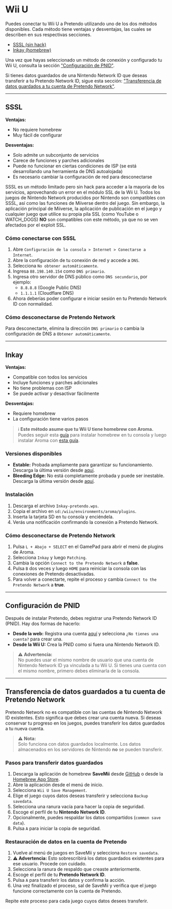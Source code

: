 # Wii U

Puedes conectar tu Wii U a Pretendo utilizando uno de los dos métodos disponibles. Cada método tiene ventajas y desventajas, las cuales se describen en sus respectivas secciones.

- [SSSL (sin hack)](#sssl)
- [Inkay (homebrew)](#inkay)

Una vez que hayas seleccionado un método de conexión y configurado tu Wii U, consulta la sección ["Configuración de PNID"](#pnid-setup).

Si tienes datos guardados de una Nintendo Network ID que deseas transferir a tu Pretendo Network ID, sigue esta sección: ["Transferencia de datos guardados a tu cuenta de Pretendo Network"](#transferring-save-data-to-your-pretendo-network-account).

---

## SSSL  
**Ventajas:**  
- No requiere homebrew  
- Muy fácil de configurar  

**Desventajas:**  
- Solo admite un subconjunto de servicios  
- Carece de funciones y parches adicionales  
- Puede no funcionar en ciertas condiciones de ISP (se está desarrollando una herramienta de DNS autoalojada)  
- Es necesario cambiar la configuración de red para desconectarse  

SSSL es un método limitado pero sin hack para acceder a la mayoría de los servicios, aprovechando un error en el módulo SSL de la Wii U. Todos los juegos de Nintendo Network producidos por Nintendo son compatibles con SSSL, así como las funciones de Miiverse dentro del juego. Sin embargo, la aplicación principal de Miiverse, la aplicación de publicación en el juego y cualquier juego que utilice su propia pila SSL (como YouTube o WATCH_DOGS) **NO** son compatibles con este método, ya que no se ven afectados por el exploit SSL.  

### Cómo conectarse con SSSL  
1. Abre `Configuración de la consola > Internet > Conectarse a Internet`.  
2. Abre la configuración de tu conexión de red y accede a `DNS`.  
3. Selecciona `No obtener automáticamente`.  
4. Ingresa `88.198.140.154` como `DNS primario`.  
5. Ingresa otro servidor de DNS público como `DNS secundario`, por ejemplo:  
   - `8.8.8.8` (Google Public DNS)  
   - `1.1.1.1` (Cloudflare DNS)  
6. Ahora deberías poder configurar e iniciar sesión en tu Pretendo Network ID con normalidad.  

### Cómo desconectarse de Pretendo Network  
Para desconectarte, elimina la dirección `DNS primario` o cambia la configuración de DNS a `Obtener automáticamente`.  

---

## Inkay  
**Ventajas:**  
- Compatible con todos los servicios  
- Incluye funciones y parches adicionales  
- No tiene problemas con ISP  
- Se puede activar y desactivar fácilmente  

**Desventajas:**  
- Requiere homebrew  
- La configuración tiene varios pasos  

> ℹ️ **Este método asume que tu Wii U tiene homebrew con Aroma.**  
> Puedes seguir esta [guía](https://wiiu.hacks.guide/) para instalar homebrew en tu consola y luego instalar Aroma con [esta guía](https://wiiu.hacks.guide/#/aroma/getting-started).  

### Versiones disponibles  
- **Estable:** Probada ampliamente para garantizar su funcionamiento. Descarga la última versión desde [aquí](https://github.com/PretendoNetwork/Inkay/releases/latest).  
- **Bleeding Edge:** No está completamente probada y puede ser inestable. Descarga la última versión desde [aquí](https://nightly.link/PretendoNetwork/Inkay/workflows/ci/main/inkay).  

### Instalación  
1. Descarga el archivo `Inkay-pretendo.wps`.  
2. Copia el archivo en `sd:/wiiu/environments/aroma/plugins`.  
3. Inserta la tarjeta SD en tu consola y enciéndela.  
4. Verás una notificación confirmando la conexión a Pretendo Network.  

### Cómo desconectarse de Pretendo Network  
1. Pulsa `L + Abajo + SELECT` en el GamePad para abrir el menú de plugins de Aroma.  
2. Selecciona `Inkay` y luego `Patching`.  
3. Cambia la opción `Connect to the Pretendo Network` a **false**.  
4. Pulsa `B` dos veces y luego `HOME` para reiniciar la consola con las conexiones de Pretendo desactivadas.  
5. Para volver a conectarte, repite el proceso y cambia `Connect to the Pretendo Network` a **true**.  

---

## Configuración de PNID  
Después de instalar Pretendo, debes registrar una Pretendo Network ID (PNID). Hay dos formas de hacerlo:  

- **Desde la web:** Registra una cuenta [aquí](/account) y selecciona `¿No tienes una cuenta?` para crear una.  
- **Desde la Wii U:** Crea la PNID como si fuera una Nintendo Network ID.  

> ⚠️ **Advertencia:**  
> No puedes usar el mismo nombre de usuario que una cuenta de Nintendo Network ID ya vinculada a tu Wii U. Si tienes una cuenta con el mismo nombre, primero debes eliminarla de la consola.  

---

## Transferencia de datos guardados a tu cuenta de Pretendo Network  

Pretendo Network no es compatible con las cuentas de Nintendo Network ID existentes. Esto significa que debes crear una cuenta nueva. Si deseas conservar tu progreso en los juegos, puedes transferir los datos guardados a tu nueva cuenta.  

> ⚠️ **Nota:**  
> Solo funciona con datos guardados localmente. Los datos almacenados en los servidores de Nintendo **no** se pueden transferir.  

### Pasos para transferir datos guardados  
1. Descarga la aplicación de homebrew **SaveMii** desde [GitHub](https://github.com/Xpl0itU/savemii/releases) o desde la [Homebrew App Store](https://hb-app.store).  
2. Abre la aplicación desde el menú de inicio.  
3. Selecciona `Wii U Save Management`.  
4. Elige el juego cuyos datos deseas transferir y selecciona `Backup savedata`.  
5. Selecciona una ranura vacía para hacer la copia de seguridad.  
6. Escoge el perfil de tu **Nintendo Network ID**.  
7. Opcionalmente, puedes respaldar los datos compartidos (`common save data`).  
8. Pulsa `A` para iniciar la copia de seguridad.  

### Restauración de datos en la cuenta de Pretendo  
1. Vuelve al menú de juegos en SaveMii y selecciona `Restore savedata`.  
2. **⚠️ Advertencia:** Esto sobrescribirá los datos guardados existentes para ese usuario. Procede con cuidado.  
3. Selecciona la ranura de respaldo que creaste anteriormente.  
4. Escoge el perfil de tu **Pretendo Network ID**.  
5. Pulsa `A` para transferir los datos y confirma la acción.  
6. Una vez finalizado el proceso, sal de SaveMii y verifica que el juego funcione correctamente con la cuenta de Pretendo.  

Repite este proceso para cada juego cuyos datos desees transferir.
